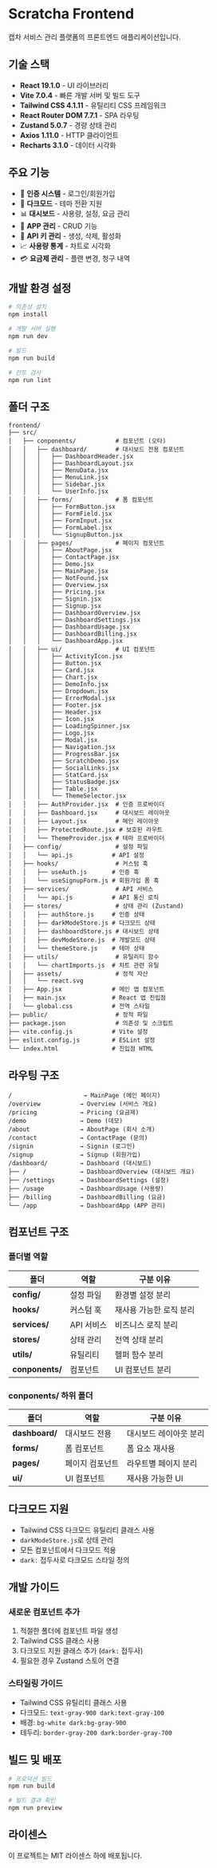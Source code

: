 # Scratcha Frontend

캡차 서비스 관리 플랫폼의 프론트엔드 애플리케이션입니다.

## 기술 스택

- **React 19.1.0** - UI 라이브러리
- **Vite 7.0.4** - 빠른 개발 서버 및 빌드 도구
- **Tailwind CSS 4.1.11** - 유틸리티 CSS 프레임워크
- **React Router DOM 7.7.1** - SPA 라우팅
- **Zustand 5.0.7** - 경량 상태 관리
- **Axios 1.11.0** - HTTP 클라이언트
- **Recharts 3.1.0** - 데이터 시각화

## 주요 기능

- 🔐 **인증 시스템** - 로그인/회원가입
- 🌙 **다크모드** - 테마 전환 지원
- 📊 **대시보드** - 사용량, 설정, 요금 관리
- 📱 **APP 관리** - CRUD 기능
- 🔑 **API 키 관리** - 생성, 삭제, 활성화
- 📈 **사용량 통계** - 차트로 시각화
- 💳 **요금제 관리** - 플랜 변경, 청구 내역

## 개발 환경 설정

```bash
# 의존성 설치
npm install

# 개발 서버 실행
npm run dev

# 빌드
npm run build

# 린트 검사
npm run lint
```

## 폴더 구조

```
frontend/
├── src/
│   ├── conponents/           # 컴포넌트 (오타)
│   │   ├── dashboard/        # 대시보드 전용 컴포넌트
│   │   │   ├── DashboardHeader.jsx
│   │   │   ├── DashboardLayout.jsx
│   │   │   ├── MenuData.jsx
│   │   │   ├── MenuLink.jsx
│   │   │   ├── Sidebar.jsx
│   │   │   └── UserInfo.jsx
│   │   ├── forms/            # 폼 컴포넌트
│   │   │   ├── FormButton.jsx
│   │   │   ├── FormField.jsx
│   │   │   ├── FormInput.jsx
│   │   │   ├── FormLabel.jsx
│   │   │   └── SignupButton.jsx
│   │   ├── pages/            # 페이지 컴포넌트
│   │   │   ├── AboutPage.jsx
│   │   │   ├── ContactPage.jsx
│   │   │   ├── Demo.jsx
│   │   │   ├── MainPage.jsx
│   │   │   ├── NotFound.jsx
│   │   │   ├── Overview.jsx
│   │   │   ├── Pricing.jsx
│   │   │   ├── Signin.jsx
│   │   │   ├── Signup.jsx
│   │   │   ├── DashboardOverview.jsx
│   │   │   ├── DashboardSettings.jsx
│   │   │   ├── DashboardUsage.jsx
│   │   │   ├── DashboardBilling.jsx
│   │   │   └── DashboardApp.jsx
│   │   ├── ui/               # UI 컴포넌트
│   │   │   ├── ActivityIcon.jsx
│   │   │   ├── Button.jsx
│   │   │   ├── Card.jsx
│   │   │   ├── Chart.jsx
│   │   │   ├── DemoInfo.jsx
│   │   │   ├── Dropdown.jsx
│   │   │   ├── ErrorModal.jsx
│   │   │   ├── Footer.jsx
│   │   │   ├── Header.jsx
│   │   │   ├── Icon.jsx
│   │   │   ├── LoadingSpinner.jsx
│   │   │   ├── Logo.jsx
│   │   │   ├── Modal.jsx
│   │   │   ├── Navigation.jsx
│   │   │   ├── ProgressBar.jsx
│   │   │   ├── ScratchDemo.jsx
│   │   │   ├── SocialLinks.jsx
│   │   │   ├── StatCard.jsx
│   │   │   ├── StatusBadge.jsx
│   │   │   ├── Table.jsx
│   │   │   └── ThemeSelector.jsx
│   │   ├── AuthProvider.jsx  # 인증 프로바이더
│   │   ├── Dashboard.jsx     # 대시보드 레이아웃
│   │   ├── Layout.jsx        # 메인 레이아웃
│   │   ├── ProtectedRoute.jsx # 보호된 라우트
│   │   └── ThemeProvider.jsx # 테마 프로바이더
│   ├── config/               # 설정 파일
│   │   └── api.js           # API 설정
│   ├── hooks/                # 커스텀 훅
│   │   ├── useAuth.js       # 인증 훅
│   │   └── useSignupForm.js # 회원가입 폼 훅
│   ├── services/             # API 서비스
│   │   └── api.js           # API 통신 로직
│   ├── stores/               # 상태 관리 (Zustand)
│   │   ├── authStore.js     # 인증 상태
│   │   ├── darkModeStore.js # 다크모드 상태
│   │   ├── dashboardStore.js # 대시보드 상태
│   │   ├── devModeStore.js  # 개발모드 상태
│   │   └── themeStore.js    # 테마 상태
│   ├── utils/                # 유틸리티 함수
│   │   └── chartImports.js  # 차트 관련 유틸
│   ├── assets/               # 정적 자산
│   │   └── react.svg
│   ├── App.jsx              # 메인 앱 컴포넌트
│   ├── main.jsx             # React 앱 진입점
│   └── global.css           # 전역 스타일
├── public/                   # 정적 파일
├── package.json              # 의존성 및 스크립트
├── vite.config.js           # Vite 설정
├── eslint.config.js         # ESLint 설정
└── index.html               # 진입점 HTML
```

## 라우팅 구조

```
/                    → MainPage (메인 페이지)
/overview           → Overview (서비스 개요)
/pricing            → Pricing (요금제)
/demo               → Demo (데모)
/about              → AboutPage (회사 소개)
/contact            → ContactPage (문의)
/signin             → Signin (로그인)
/signup             → Signup (회원가입)
/dashboard/         → Dashboard (대시보드)
├── /               → DashboardOverview (대시보드 개요)
├── /settings       → DashboardSettings (설정)
├── /usage          → DashboardUsage (사용량)
├── /billing        → DashboardBilling (요금)
└── /app            → DashboardApp (APP 관리)
```

## 컴포넌트 구조

### 폴더별 역할

| 폴더            | 역할       | 구분 이유               |
| --------------- | ---------- | ----------------------- |
| **config/**     | 설정 파일  | 환경별 설정 분리        |
| **hooks/**      | 커스텀 훅  | 재사용 가능한 로직 분리 |
| **services/**   | API 서비스 | 비즈니스 로직 분리      |
| **stores/**     | 상태 관리  | 전역 상태 분리          |
| **utils/**      | 유틸리티   | 헬퍼 함수 분리          |
| **conponents/** | 컴포넌트   | UI 컴포넌트 분리        |

### conponents/ 하위 폴더

| 폴더           | 역할            | 구분 이유              |
| -------------- | --------------- | ---------------------- |
| **dashboard/** | 대시보드 전용   | 대시보드 레이아웃 분리 |
| **forms/**     | 폼 컴포넌트     | 폼 요소 재사용         |
| **pages/**     | 페이지 컴포넌트 | 라우트별 페이지 분리   |
| **ui/**        | UI 컴포넌트     | 재사용 가능한 UI       |

## 다크모드 지원

- Tailwind CSS 다크모드 유틸리티 클래스 사용
- `darkModeStore.js`로 상태 관리
- 모든 컴포넌트에서 다크모드 적용
- `dark:` 접두사로 다크모드 스타일 정의

## 개발 가이드

### 새로운 컴포넌트 추가

1. 적절한 폴더에 컴포넌트 파일 생성
2. Tailwind CSS 클래스 사용
3. 다크모드 지원 클래스 추가 (`dark:` 접두사)
4. 필요한 경우 Zustand 스토어 연결

### 스타일링 가이드

- Tailwind CSS 유틸리티 클래스 사용
- 다크모드: `text-gray-900 dark:text-gray-100`
- 배경: `bg-white dark:bg-gray-900`
- 테두리: `border-gray-200 dark:border-gray-700`

## 빌드 및 배포

```bash
# 프로덕션 빌드
npm run build

# 빌드 결과 확인
npm run preview
```

## 라이센스

이 프로젝트는 MIT 라이센스 하에 배포됩니다.

